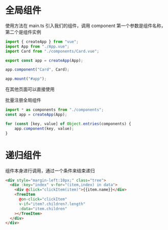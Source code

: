 # 全局组件

使用方法在 main.ts 引入我们的组件，调用 component 第一个参数是组件名称，第二个是组件实例

```ts
import { createApp } from "vue";
import App from "./App.vue";
import Card from "./components/Card.vue";

export const app = createApp(App);

app.component("Card", Card);

app.mount("#app");
```

在其他页面可以直接使用

批量注册全局组件

```ts
import * as components from "./components";
const app = createApp(App);

for (const [key, value] of Object.entries(components) {
    app.component(key, value);
}
```

# 递归组件

组件本身进行调用，通过一个条件来结束递归

```html
<div style="margin-left:10px;" class="tree">
  <div :key="index" v-for="(item,index) in data">
    <div @click="clickItem(item)">{{item.name}}</div>
    <TreeItem
      @on-click="clickItem"
      v-if="item?.children?.length"
      :data="item.children"
    ></TreeItem>
  </div>
</div>
```

